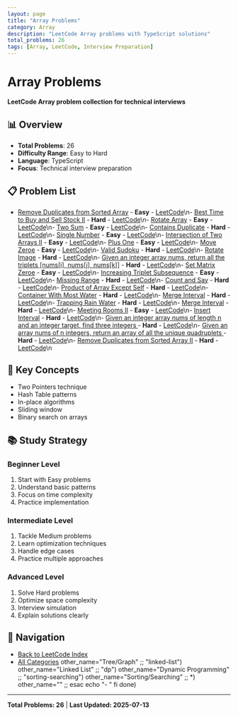 ```yaml
---
layout: page
title: "Array Problems"
category: Array
description: "LeetCode Array problems with TypeScript solutions"
total_problems: 26
tags: [Array, LeetCode, Interview Preparation]
---
```


# Array Problems

**LeetCode Array problem collection for technical interviews**

## 📊 Overview

- **Total Problems**: 26
- **Difficulty Range**: Easy to Hard
- **Language**: TypeScript
- **Focus**: Technical interview preparation

## 📋 Problem List

- [Remove Duplicates from Sorted Array](problems/01-remove-duplicates-from-sorted-array.md) - **Easy** - [LeetCode](https://leetcode.com/problems/remove-duplicates-from-sorted-array/)\n- [Best Time to Buy and Sell Stock II](problems/02-best-time-to-buy-and-sell-stock-ii.md) - **Hard** - [LeetCode](https://leetcode.com/problems/best-time-to-buy-and-sell-stock-ii/)\n- [Rotate Array](problems/03-rotate-array.md) - **Easy** - [LeetCode](https://leetcode.com/problems/rotate-array/)\n- [Two Sum](problems/04-two-sum.md) - **Easy** - [LeetCode](https://leetcode.com/problems/two-sum/)\n- [Contains Duplicate](problems/05-contains-duplicate.md) - **Hard** - [LeetCode](https://leetcode.com/problems/contains-duplicate/)\n- [Single Number](problems/06-single-number.md) - **Easy** - [LeetCode](https://leetcode.com/problems/single-number/)\n- [Intersection of Two Arrays II](problems/07-intersection-of-two-arrays-ii.md) - **Easy** - [LeetCode](https://leetcode.com/problems/intersection-of-two-arrays-ii/)\n- [Plus One](problems/08-plus-one.md) - **Easy** - [LeetCode](https://leetcode.com/problems/plus-one/)\n- [Move Zeroe](problems/09-move-zeroes.md) - **Easy** - [LeetCode](https://leetcode.com/problems/move-zeroe/)\n- [Valid Sudoku](problems/10-valid-sudoku.md) - **Hard** - [LeetCode](https://leetcode.com/problems/valid-sudoku/)\n- [Rotate Image](problems/11-rotate-image.md) - **Hard** - [LeetCode](https://leetcode.com/problems/rotate-image/)\n- [Given an integer array nums, return all the triplets [nums[i], nums[j], nums[k]]](problems/12-3sum.md) - **Hard** - [LeetCode](https://leetcode.com/problems/given-an-integer-array-nums-return-all-the-triplets-nums-i-nums-j-nums-k-/)\n- [Set Matrix Zeroe](problems/13-set-matrix-zeroes.md) - **Easy** - [LeetCode](https://leetcode.com/problems/set-matrix-zeroe/)\n- [Increasing Triplet Subsequence](problems/14-increasing-triplet-subsequence.md) - **Easy** - [LeetCode](https://leetcode.com/problems/increasing-triplet-subsequence/)\n- [Missing Range](problems/15-missing-ranges.md) - **Hard** - [LeetCode](https://leetcode.com/problems/missing-range/)\n- [Count and Say](problems/16-count-and-say.md) - **Hard** - [LeetCode](https://leetcode.com/problems/count-and-say/)\n- [Product of Array Except Self](problems/17-product-of-array-except-self.md) - **Hard** - [LeetCode](https://leetcode.com/problems/product-of-array-except-self/)\n- [Container With Most Water](problems/18-container-with-most-water.md) - **Hard** - [LeetCode](https://leetcode.com/problems/container-with-most-water/)\n- [Merge Interval](problems/19-merge-intervals.md) - **Hard** - [LeetCode](https://leetcode.com/problems/merge-interval/)\n- [Trapping Rain Water](problems/20-trapping-rain-water.md) - **Hard** - [LeetCode](https://leetcode.com/problems/trapping-rain-water/)\n- [Merge Interval](problems/21-merge-intervals.md) - **Hard** - [LeetCode](https://leetcode.com/problems/merge-interval/)\n- [Meeting Rooms II](problems/22-meeting-rooms-ii.md) - **Easy** - [LeetCode](https://leetcode.com/problems/meeting-rooms-ii/)\n- [Insert Interval](problems/23-insert-interval.md) - **Hard** - [LeetCode](https://leetcode.com/problems/insert-interval/)\n- [Given an integer array nums of length n and an integer target, find three integers ](problems/24-three-sum-closest.md) - **Hard** - [LeetCode](https://leetcode.com/problems/given-an-integer-array-nums-of-length-n-and-an-integer-target-find-three-integers-/)\n- [Given an array nums of n integers, return an array of all the unique quadruplets ](problems/25-four-sum.md) - **Hard** - [LeetCode](https://leetcode.com/problems/given-an-array-nums-of-n-integers-return-an-array-of-all-the-unique-quadruplets-/)\n- [Remove Duplicates from Sorted Array II](problems/26-remove-duplicates-from-sorted-array-ii.md) - **Hard** - [LeetCode](https://leetcode.com/problems/remove-duplicates-from-sorted-array-ii/)\n

## 🎯 Key Concepts

- Two Pointers technique
- Hash Table patterns
- In-place algorithms
- Sliding window
- Binary search on arrays

## 📚 Study Strategy

### Beginner Level
1. Start with Easy problems
2. Understand basic patterns
3. Focus on time complexity
4. Practice implementation

### Intermediate Level
1. Tackle Medium problems
2. Learn optimization techniques
3. Handle edge cases
4. Practice multiple approaches

### Advanced Level
1. Solve Hard problems
2. Optimize space complexity
3. Interview simulation
4. Explain solutions clearly

## 🔗 Navigation

- [Back to LeetCode Index](../index.md)
- [All Categories](../README.md)
 other_name="Tree/Graph" ;;
            "linked-list") other_name="Linked List" ;;
            "dp") other_name="Dynamic Programming" ;;
            "sorting-searching") other_name="Sorting/Searching" ;;
            *) other_name="" ;;
        esac
        echo "- [](..//README.md)"
    fi
done)

---

**Total Problems: 26** | **Last Updated: 2025-07-13**

